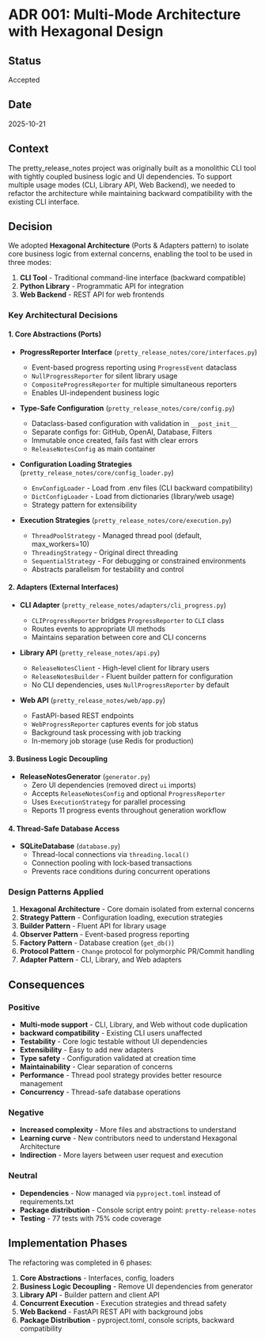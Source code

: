 # ADR 001: Multi-Mode Architecture with Hexagonal Design

## Status
Accepted

## Date
2025-10-21

## Context
The pretty_release_notes project was originally built as a monolithic CLI tool with tightly coupled business logic and UI dependencies. To support multiple usage modes (CLI, Library API, Web Backend), we needed to refactor the architecture while maintaining backward compatibility with the existing CLI interface.

## Decision
We adopted **Hexagonal Architecture** (Ports & Adapters pattern) to isolate core business logic from external concerns, enabling the tool to be used in three modes:
1. **CLI Tool** - Traditional command-line interface (backward compatible)
2. **Python Library** - Programmatic API for integration
3. **Web Backend** - REST API for web frontends

### Key Architectural Decisions

#### 1. Core Abstractions (Ports)
- **ProgressReporter Interface** (`pretty_release_notes/core/interfaces.py`)
  - Event-based progress reporting using `ProgressEvent` dataclass
  - `NullProgressReporter` for silent library usage
  - `CompositeProgressReporter` for multiple simultaneous reporters
  - Enables UI-independent business logic

- **Type-Safe Configuration** (`pretty_release_notes/core/config.py`)
  - Dataclass-based configuration with validation in `__post_init__`
  - Separate configs for: GitHub, OpenAI, Database, Filters
  - Immutable once created, fails fast with clear errors
  - `ReleaseNotesConfig` as main container

- **Configuration Loading Strategies** (`pretty_release_notes/core/config_loader.py`)
  - `EnvConfigLoader` - Load from .env files (CLI backward compatibility)
  - `DictConfigLoader` - Load from dictionaries (library/web usage)
  - Strategy pattern for extensibility

- **Execution Strategies** (`pretty_release_notes/core/execution.py`)
  - `ThreadPoolStrategy` - Managed thread pool (default, max_workers=10)
  - `ThreadingStrategy` - Original direct threading
  - `SequentialStrategy` - For debugging or constrained environments
  - Abstracts parallelism for testability and control

#### 2. Adapters (External Interfaces)
- **CLI Adapter** (`pretty_release_notes/adapters/cli_progress.py`)
  - `CLIProgressReporter` bridges `ProgressReporter` to `CLI` class
  - Routes events to appropriate UI methods
  - Maintains separation between core and CLI concerns

- **Library API** (`pretty_release_notes/api.py`)
  - `ReleaseNotesClient` - High-level client for library users
  - `ReleaseNotesBuilder` - Fluent builder pattern for configuration
  - No CLI dependencies, uses `NullProgressReporter` by default

- **Web API** (`pretty_release_notes/web/app.py`)
  - FastAPI-based REST endpoints
  - `WebProgressReporter` captures events for job status
  - Background task processing with job tracking
  - In-memory job storage (use Redis for production)

#### 3. Business Logic Decoupling
- **ReleaseNotesGenerator** (`generator.py`)
  - Zero UI dependencies (removed direct `ui` imports)
  - Accepts `ReleaseNotesConfig` and optional `ProgressReporter`
  - Uses `ExecutionStrategy` for parallel processing
  - Reports 11 progress events throughout generation workflow

#### 4. Thread-Safe Database Access
- **SQLiteDatabase** (`database.py`)
  - Thread-local connections via `threading.local()`
  - Connection pooling with lock-based transactions
  - Prevents race conditions during concurrent operations

### Design Patterns Applied

1. **Hexagonal Architecture** - Core domain isolated from external concerns
2. **Strategy Pattern** - Configuration loading, execution strategies
3. **Builder Pattern** - Fluent API for library usage
4. **Observer Pattern** - Event-based progress reporting
5. **Factory Pattern** - Database creation (`get_db()`)
6. **Protocol Pattern** - `Change` protocol for polymorphic PR/Commit handling
7. **Adapter Pattern** - CLI, Library, and Web adapters

## Consequences

### Positive
- **Multi-mode support** - CLI, Library, and Web without code duplication
- **backward compatibility** - Existing CLI users unaffected
- **Testability** - Core logic testable without UI dependencies
- **Extensibility** - Easy to add new adapters
- **Type safety** - Configuration validated at creation time
- **Maintainability** - Clear separation of concerns
- **Performance** - Thread pool strategy provides better resource management
- **Concurrency** - Thread-safe database operations

### Negative
- **Increased complexity** - More files and abstractions to understand
- **Learning curve** - New contributors need to understand Hexagonal Architecture
- **Indirection** - More layers between user request and execution

### Neutral
- **Dependencies** - Now managed via `pyproject.toml` instead of requirements.txt
- **Package distribution** - Console script entry point: `pretty-release-notes`
- **Testing** - 77 tests with 75% code coverage

## Implementation Phases

The refactoring was completed in 6 phases:
1. **Core Abstractions** - Interfaces, config, loaders
2. **Business Logic Decoupling** - Remove UI dependencies from generator
3. **Library API** - Builder pattern and client API
4. **Concurrent Execution** - Execution strategies and thread safety
5. **Web Backend** - FastAPI REST API with background jobs
6. **Package Distribution** - pyproject.toml, console scripts, backward compatibility
